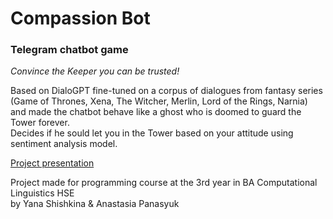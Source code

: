 # Compassion Bot

###  Telegram chatbot game
*Convince the Keeper you can be trusted!*

Based on DialoGPT fine-tuned on a corpus of dialogues from fantasy series (Game of Thrones, Xena, The Witcher, Merlin, Lord of the Rings, Narnia) and made the chatbot behave like a ghost who is doomed to guard the Tower forever.   
Decides if he sould let you in the Tower based on your attitude using sentiment analysis model.

[Project presentation](https://www.youtube.com/watch?v=YQOuvSe5TAM)

Project made for programming course at the 3rd year in BA Computational Linguistics HSE  
by Yana Shishkina & Anastasia Panasyuk
